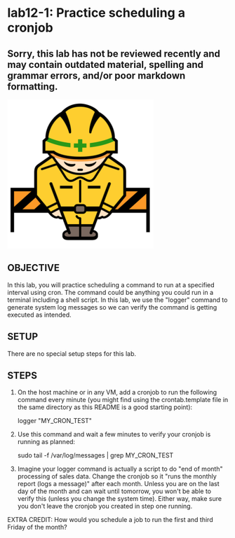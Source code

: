# lab12-1: Practice scheduling a cronjob
## Sorry, this lab has not be reviewed recently and may contain outdated material, spelling and grammar errors, and/or poor markdown formatting.

![Image of construction sign](../images/ConstructionSign.png)

## OBJECTIVE

In this lab, you will practice scheduling a command to run at a specified
interval using cron.  The command could be anything you could run in a terminal
including a shell script.  In this lab, we use the "logger" command to generate
system log messages so we can verify the command is getting executed as
intended.

## SETUP

There are no special setup steps for this lab.

## STEPS

1.  On the host machine or in any VM, add a cronjob to run the following
    command every minute (you might find using the crontab.template file in
    the same directory as this README is a good starting point):

    logger "MY_CRON_TEST"

2.  Use this command and wait a few minutes to verify your cronjob is running
    as planned:

    sudo tail -f /var/log/messages | grep MY_CRON_TEST

3.  Imagine your logger command is actually a script to do "end of month"
    processing of sales data.  Change the cronjob so it "runs the monthly
    report (logs a message)" after each month.  Unless you are on the last day
    of the month and can wait until tomorrow, you won't be able to verify this
    (unless you change the system time).  Either way, make sure you don't leave
    the cronjob you created in step one running.

EXTRA CREDIT: How would you schedule a job to run the first and third Friday
              of the month?
